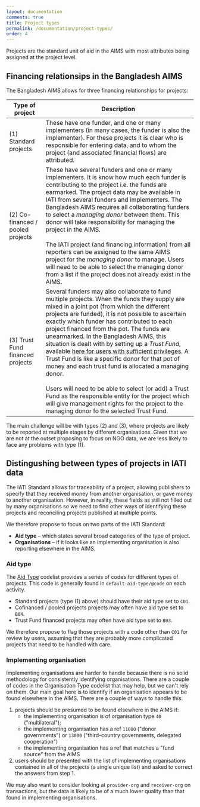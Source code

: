```yaml
---
layout: documentation
comments: true
title: Project types
permalink: /documentation/project-types/
order: 4
---
```


Projects are the standard unit of aid in the AIMS with most attributes being assigned at the project level.

## Financing relationsips in the Bangladesh AIMS

The Bangladesh AIMS allows for three financing relationships for projects:

| Type of project | Description |
| --------------- | ----------- |
| (1) Standard projects | These have one funder, and one or many implementers (in many cases, the funder is also the implementer). For these projects it is clear who is responsible for entering data, and to whom the project (and associated financial flows) are attributed. |
| (2) Co-financed / pooled projects | These have several funders and one or many implementers. It is know how much each funder is contributing to the project i.e. the funds are earmarked. The project data may be available in IATI from several funders and implementers. The Bangladesh AIMS requires all collaborating funders to select a *managing donor* between them. This donor will take responsibility for managing the project in the AIMS. <br /><br /> The IATI project (and financing information) from all reporters can be assigned to the same AIMS project for the *managing donor* to manage. Users will need to be able to select the managing donor from a list if the project does not already exist in the AIMS. |
| (3) Trust Fund financed projects | Several funders may also collaborate to fund multiple projects. When the funds they supply are mixed in a joint pot (from which the different projects are funded), it is not possible to ascertain exactly which funder has contributed to each project financed from the pot. The funds are unearmarked. In the Bangladesh AIMS, this situation is dealt with by setting up a *Trust Fund*, available [here for users with sufficient privileges](http://aims.erd.gov.bd/AIMS/TrustFund/Index). A Trust Fund is like a specific donor for that pot of money and each trust fund is allocated a managing donor.<br /><br />Users will need to be able to select (or add) a Trust Fund as the responsible entity for the project which will give management rights for the project to the managing donor fo the selected Trust Fund. |

The main challenge will be with types (2) and (3), where projects are likely to be reported at multiple stages by different organisations. Given that we are not at the outset proposing to focus on NGO data, we are less likely to face any problems with type (1).

## Distingushing between types of projects in IATI data

The IATI Standard allows for traceability of a project, allowing publishers to specify that they received money from another organisation, or gave money to another organisation. However, in reality, these fields as still not filled out by many organisations so we need to find other ways of identifying these projects and reconciling projects published at multiple points.

We therefore propose to focus on two parts of the IATI Standard:

* **Aid type** &ndash; which states several broad categories of the type of project.
* **Organisations** &ndash; if it looks like an implementing organisation is also reporting elsewhere in the AIMS.

### Aid type
The [Aid Type](http://iatistandard.org/201/codelists/AidType/) codelist provides a series of codes for different types of projects. This code is generally found in `default-aid-type/@code` on each activity.

* Standard projects (type (1) above) should have their aid type set to `C01`.
* Cofinanced / pooled projects projects may often have aid type set to `B04`.
* Trust Fund financed projects may often have aid type set to `B03`.

We therefore propose to flag those projects with a code other than `C01` for review by users, assuming that they are probably more complicated projects that need to be handled with care.

### Implementing organisation

Implementing organisations are harder to handle because there is no solid methodology for consistently identifying organisations. There are a couple of codes in the Organisation Type codelist that may help, but we can't rely on them. Our main goal here is to identify if an organisation appears to be found elsewhere in the AIMS. There are a couple of ways to handle this:

1. projects should be presumed to be found elsewhere in the AIMS if:
   * the implementing organisation is of organisation type `40` ("multilateral");
   * the implementing organisation has a ref `11000` ("donor governments") or `13000` ("third-country governments, delegated cooperation")
   * the implementing organisation has a ref that matches a "fund source" from the AIMS
2. users should be presented with the list of implementing organisations contained in all of the projects (a single unique list) and asked to correct the answers from step 1.

We may also want to consider looking at `provider-org` and `receiver-org` on transactions, but the data is likely to be of a much lower quality than that found in implementing organisations.
